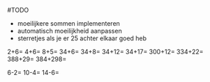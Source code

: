 #TODO
- moeilijkere sommen implementeren
- automatisch moeilijkheid aanpassen
- sterretjes als je er 25 achter elkaar goed heb

2+6=
4+6=
8+5=
34+6=
34+8=
34+12=
34+17=
300+12=
334+22=
388+29=
384+298=

6-2=
10-4=
14-6=
